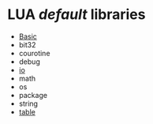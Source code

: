 # **LUA** *default* libraries

* [Basic](https://github.com/duckafire/Small_Projects/blob/main/libs-wiki/lua/basic.md)
* bit32
* courotine
* debug
* [io](https://github.com/duckafire/Small_Projects/blob/main/libs-wiki/lua/io.md)
* math
* os
* package
* string
* [table](https://github.com/duckafire/Small_Projects/blob/main/libs-wiki/lua/table.md)